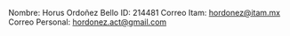 Nombre: Horus Ordoñez Bello
ID: 214481
Correo Itam: hordonez@itam.mx
Correo Personal: hordonez.act@gmail.com